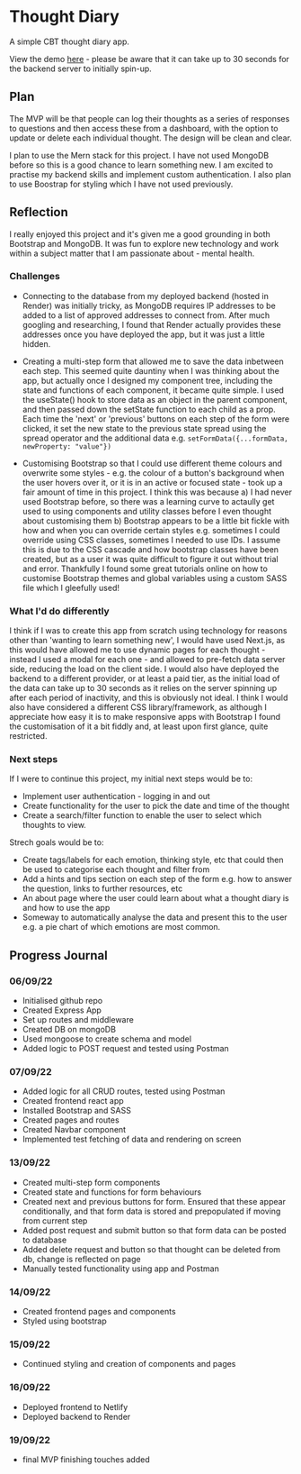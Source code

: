 # Thought Diary

A simple CBT thought diary app.

View the demo [here](https://thought-diary.netlify.app/) - please be aware that it can take up to 30 seconds for the backend server to initially spin-up.

## Plan

The MVP will be that people can log their thoughts as a series of responses to questions and then access these from a dashboard, with the option to update or delete each individual thought. The design will be clean and clear.

I plan to use the Mern stack for this project. I have not used MongoDB before so this is a good chance to learn something new. I am excited to practise my backend skills and implement custom authentication. I also plan to use Boostrap for styling which I have not used previously.

## Reflection

I really enjoyed this project and it's given me a good grounding in both Bootstrap and MongoDB. It was fun to explore new technology and work within a subject matter that I am passionate about - mental health.

### Challenges

- Connecting to the database from my deployed backend (hosted in Render) was initially tricky, as MongoDB requires IP addresses to be added to a list of approved addresses to connect from. After much googling and researching, I found that Render actually provides these addresses once you have deployed the app, but it was just a little hidden.

- Creating a multi-step form that allowed me to save the data inbetween each step. This seemed quite dauntiny when I was thinking about the app, but actually once I designed my component tree, including the state and functions of each component, it became quite simple. I used the useState() hook to store data as an object in the parent component, and then passed down the setState function to each child as a prop. Each time the 'next' or 'previous' buttons on each step of the form were clicked, it set the new state to the previous state spread using the spread operator and the additional data e.g.
  `setFormData({...formData, newProperty: "value"})`

- Customising Bootstrap so that I could use different theme colours and overwrite some styles - e.g. the colour of a button's background when the user hovers over it, or it is in an active or focused state - took up a fair amount of time in this project. I think this was because a) I had never used Bootstrap before, so there was a learning curve to actaully get used to using components and utility classes before I even thought about customising them b) Bootstrap appears to be a little bit fickle with how and when you can override certain styles e.g. sometimes I could override using CSS classes, sometimes I needed to use IDs. I assume this is due to the CSS cascade and how bootstrap classes have been created, but as a user it was quite difficult to figure it out without trial and error. Thankfully I found some great tutorials online on how to customise Bootstrap themes and global variables using a custom SASS file which I gleefully used!

### What I'd do differently

I think if I was to create this app from scratch using technology for reasons other than 'wanting to learn something new', I would have used Next.js, as this would have allowed me to use dynamic pages for each thought - instead I used a modal for each one - and allowed to pre-fetch data server side, reducing the load on the client side. I would also have deployed the backend to a different provider, or at least a paid tier, as the initial load of the data can take up to 30 seconds as it relies on the server spinning up after each period of inactivity, and this is obviously not ideal. I think I would also have considered a different CSS library/framework, as although I appreciate how easy it is to make responsive apps with Bootstrap I found the customisation of it a bit fiddly and, at least upon first glance, quite restricted.

### Next steps

If I were to continue this project, my initial next steps would be to:

- Implement user authentication - logging in and out
- Create functionality for the user to pick the date and time of the thought
- Create a search/filter function to enable the user to select which thoughts to view.

Strech goals would be to:

- Create tags/labels for each emotion, thinking style, etc that could then be used to categorise each thought and filter from
- Add a hints and tips section on each step of the form e.g. how to answer the question, links to further resources, etc
- An about page where the user could learn about what a thought diary is and how to use the app
- Someway to automatically analyse the data and present this to the user e.g. a pie chart of which emotions are most common.

## Progress Journal

### 06/09/22

- Initialised github repo
- Created Express App
- Set up routes and middleware
- Created DB on mongoDB
- Used mongoose to create schema and model
- Added logic to POST request and tested using Postman

### 07/09/22

- Added logic for all CRUD routes, tested using Postman
- Created frontend react app
- Installed Bootstrap and SASS
- Created pages and routes
- Created Navbar component
- Implemented test fetching of data and rendering on screen

### 13/09/22

- Created multi-step form components
- Created state and functions for form behaviours
- Created next and previous buttons for form. Ensured that these appear conditionally, and that form data is stored and prepopulated if moving from current step
- Added post request and submit button so that form data can be posted to database
- Added delete request and button so that thought can be deleted from db, change is reflected on page
- Manually tested functionality using app and Postman

### 14/09/22

- Created frontend pages and components
- Styled using bootstrap

### 15/09/22

- Continued styling and creation of components and pages

### 16/09/22

- Deployed frontend to Netlify
- Deployed backend to Render

### 19/09/22

- final MVP finishing touches added
